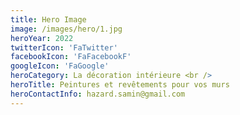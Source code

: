 ```yaml
---
title: Hero Image
image: /images/hero/1.jpg
heroYear: 2022
twitterIcon: 'FaTwitter'
facebookIcon: 'FaFacebookF'
googleIcon: 'FaGoogle'
heroCategory: La décoration intérieure <br />
heroTitle: Peintures et revêtements pour vos murs
heroContactInfo: hazard.samin@gmail.com
---
```

